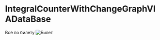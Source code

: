# IntegralCounterWithChangeGraphVIADataBase
Всё по билету 
![Билет](https://github.com/LevGrekov/IntegralCounterWithChangeGraphVIADataBase/blob/main/localhost10/%D0%91%D0%B8%D0%BB%D0%B5%D1%82.jpg)
